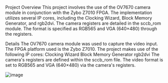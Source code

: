 Project Overview
This project involves the use of the OV7670 camera module in conjunction with the Zybo Z7010 FPGA. The implementation utilizes several IP cores, including the Clocking Wizard, Block Memory Generator, and rgb2dvi. The camera registers are detailed in the sccb_rom module. The format is specified as RGB565 and VGA (640×480) through the registers.

Details
The OV7670 camera module was used to capture the video input.
The FPGA platform used is the Zybo Z7010.
The project makes use of the following IP cores:
Clocking Wizard
Block Memory Generator
rgb2dvi
The camera's registers are defined within the sccb_rom file.
The video format is set to RGB565 and VGA (640×480) via the camera's registers.

![image](https://github.com/user-attachments/assets/76d6e2ab-7b94-4436-a6b8-5d6c4c341b0d)

